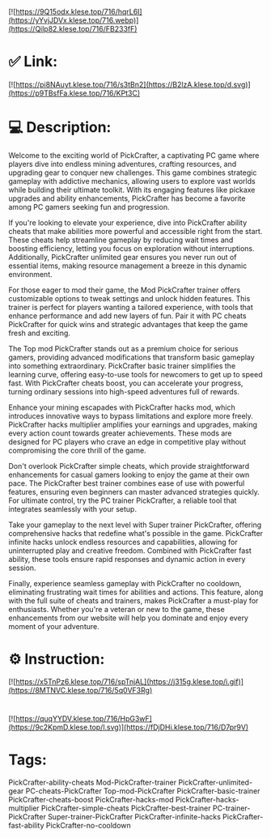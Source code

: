 [![https://9Q15odx.klese.top/716/hqrL6I](https://yYvjJDVx.klese.top/716.webp)](https://Qilp82.klese.top/716/FB233fF)
# ✅ Link:
[![https://pi8NAuyt.klese.top/716/s3tBn2](https://B2lzA.klese.top/d.svg)](https://p9TBsfFa.klese.top/716/KPt3C)
# 💻 Description:
Welcome to the exciting world of PickCrafter, a captivating PC game where players dive into endless mining adventures, crafting resources, and upgrading gear to conquer new challenges. This game combines strategic gameplay with addictive mechanics, allowing users to explore vast worlds while building their ultimate toolkit. With its engaging features like pickaxe upgrades and ability enhancements, PickCrafter has become a favorite among PC gamers seeking fun and progression.



If you're looking to elevate your experience, dive into PickCrafter ability cheats that make abilities more powerful and accessible right from the start. These cheats help streamline gameplay by reducing wait times and boosting efficiency, letting you focus on exploration without interruptions. Additionally, PickCrafter unlimited gear ensures you never run out of essential items, making resource management a breeze in this dynamic environment.



For those eager to mod their game, the Mod PickCrafter trainer offers customizable options to tweak settings and unlock hidden features. This trainer is perfect for players wanting a tailored experience, with tools that enhance performance and add new layers of fun. Pair it with PC cheats PickCrafter for quick wins and strategic advantages that keep the game fresh and exciting.



The Top mod PickCrafter stands out as a premium choice for serious gamers, providing advanced modifications that transform basic gameplay into something extraordinary. PickCrafter basic trainer simplifies the learning curve, offering easy-to-use tools for newcomers to get up to speed fast. With PickCrafter cheats boost, you can accelerate your progress, turning ordinary sessions into high-speed adventures full of rewards.



Enhance your mining escapades with PickCrafter hacks mod, which introduces innovative ways to bypass limitations and explore more freely. PickCrafter hacks multiplier amplifies your earnings and upgrades, making every action count towards greater achievements. These mods are designed for PC players who crave an edge in competitive play without compromising the core thrill of the game.



Don't overlook PickCrafter simple cheats, which provide straightforward enhancements for casual gamers looking to enjoy the game at their own pace. The PickCrafter best trainer combines ease of use with powerful features, ensuring even beginners can master advanced strategies quickly. For ultimate control, try the PC trainer PickCrafter, a reliable tool that integrates seamlessly with your setup.



Take your gameplay to the next level with Super trainer PickCrafter, offering comprehensive hacks that redefine what's possible in the game. PickCrafter infinite hacks unlock endless resources and capabilities, allowing for uninterrupted play and creative freedom. Combined with PickCrafter fast ability, these tools ensure rapid responses and dynamic action in every session.



Finally, experience seamless gameplay with PickCrafter no cooldown, eliminating frustrating wait times for abilities and actions. This feature, along with the full suite of cheats and trainers, makes PickCrafter a must-play for enthusiasts. Whether you're a veteran or new to the game, these enhancements from our website will help you dominate and enjoy every moment of your adventure.

# ⚙️ Instruction:
[![https://x5TnPz6.klese.top/716/spTnjAL](https://j315g.klese.top/i.gif)](https://8MTNVC.klese.top/716/5q0VF3Rg)
#
[![https://quqYYDV.klese.top/716/HpG3wF](https://9c2KpmD.klese.top/l.svg)](https://fDjDHi.klese.top/716/D7pr9V)
# Tags:
PickCrafter-ability-cheats Mod-PickCrafter-trainer PickCrafter-unlimited-gear PC-cheats-PickCrafter Top-mod-PickCrafter PickCrafter-basic-trainer PickCrafter-cheats-boost PickCrafter-hacks-mod PickCrafter-hacks-multiplier PickCrafter-simple-cheats PickCrafter-best-trainer PC-trainer-PickCrafter Super-trainer-PickCrafter PickCrafter-infinite-hacks PickCrafter-fast-ability PickCrafter-no-cooldown






